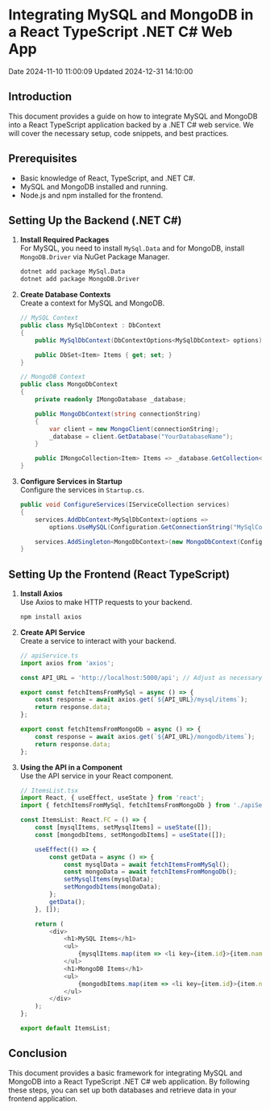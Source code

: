 # Integrating MySQL and MongoDB in a React TypeScript .NET C# Web App

Date 2024-11-10 11:00:09
Updated 2024-12-31 14:10:00

## Introduction
This document provides a guide on how to integrate MySQL and MongoDB into a React TypeScript application backed by a .NET C# web service. We will cover the necessary setup, code snippets, and best practices.

## Prerequisites
- Basic knowledge of React, TypeScript, and .NET C#.
- MySQL and MongoDB installed and running.
- Node.js and npm installed for the frontend.

## Setting Up the Backend (.NET C#)

1. **Install Required Packages**  
   For MySQL, you need to install `MySql.Data` and for MongoDB, install `MongoDB.Driver` via NuGet Package Manager.
   
   ```bash
   dotnet add package MySql.Data
   dotnet add package MongoDB.Driver
   ```

2. **Create Database Contexts**  
   Create a context for MySQL and MongoDB.
   
   ```csharp
   // MySQL Context
   public class MySqlDbContext : DbContext
   {
       public MySqlDbContext(DbContextOptions<MySqlDbContext> options) : base(options) { }

       public DbSet<Item> Items { get; set; }
   }

   // MongoDB Context
   public class MongoDbContext
   {
       private readonly IMongoDatabase _database;

       public MongoDbContext(string connectionString)
       {
           var client = new MongoClient(connectionString);
           _database = client.GetDatabase("YourDatabaseName");
       }

       public IMongoCollection<Item> Items => _database.GetCollection<Item>("Items");
   }
   ```

3. **Configure Services in Startup**  
   Configure the services in `Startup.cs`.
   
   ```csharp
   public void ConfigureServices(IServiceCollection services)
   {
       services.AddDbContext<MySqlDbContext>(options =>
           options.UseMySQL(Configuration.GetConnectionString("MySqlConnection")));

       services.AddSingleton<MongoDbContext>(new MongoDbContext(Configuration.GetConnectionString("MongoDbConnection")));
   }
   ```

## Setting Up the Frontend (React TypeScript)

1. **Install Axios**  
   Use Axios to make HTTP requests to your backend.
   
   ```bash
   npm install axios
   ```

2. **Create API Service**  
   Create a service to interact with your backend.
   
   ```typescript
   // apiService.ts
   import axios from 'axios';

   const API_URL = 'http://localhost:5000/api'; // Adjust as necessary

   export const fetchItemsFromMySql = async () => {
       const response = await axios.get(`${API_URL}/mysql/items`);
       return response.data;
   };

   export const fetchItemsFromMongoDb = async () => {
       const response = await axios.get(`${API_URL}/mongodb/items`);
       return response.data;
   };
   ```

3. **Using the API in a Component**  
   Use the API service in your React component.
   
   ```typescript
   // ItemsList.tsx
   import React, { useEffect, useState } from 'react';
   import { fetchItemsFromMySql, fetchItemsFromMongoDb } from './apiService';

   const ItemsList: React.FC = () => {
       const [mysqlItems, setMysqlItems] = useState([]);
       const [mongodbItems, setMongodbItems] = useState([]);

       useEffect(() => {
           const getData = async () => {
               const mysqlData = await fetchItemsFromMySql();
               const mongoData = await fetchItemsFromMongoDb();
               setMysqlItems(mysqlData);
               setMongodbItems(mongoData);
           };
           getData();
       }, []);

       return (
           <div>
               <h1>MySQL Items</h1>
               <ul>
                   {mysqlItems.map(item => <li key={item.id}>{item.name}</li>)}
               </ul>
               <h1>MongoDB Items</h1>
               <ul>
                   {mongodbItems.map(item => <li key={item.id}>{item.name}</li>)}
               </ul>
           </div>
       );
   };

   export default ItemsList;
   ```

## Conclusion
This document provides a basic framework for integrating MySQL and MongoDB into a React TypeScript .NET C# web application. By following these steps, you can set up both databases and retrieve data in your frontend application.
